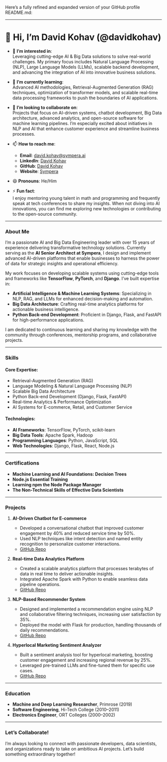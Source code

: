 Here’s a fully refined and expanded version of your GitHub profile README.md:

---

# 👋 Hi, I’m David Kohav (@davidkohav)

- 👀 **I’m interested in**:  
   Leveraging cutting-edge AI & Big Data solutions to solve real-world challenges. My primary focus includes Natural Language Processing (NLP), Large Language Models (LLMs), scalable backend development, and advancing the integration of AI into innovative business solutions.

- 🌱 **I’m currently learning**:  
   Advanced AI methodologies, Retrieval-Augmented Generation (RAG) techniques, optimization of transformer models, and scalable real-time data processing frameworks to push the boundaries of AI applications.

- 💞️ **I’m looking to collaborate on**:  
   Projects that focus on AI-driven systems, chatbot development, Big Data architecture, advanced analytics, and open-source software for machine learning pipelines. I’m especially excited about initiatives in NLP and AI that enhance customer experience and streamline business processes.

- 📫 **How to reach me**:  
   - **Email**: [david.kohav@sympera.ai](mailto:david.kohav@sympera.ai)  
   - **LinkedIn**: [David Kohav](https://www.linkedin.com/in/davidkochav)  
   - **GitHub**: [David Kohav](https://github.com/davidkohav)  
   - **Website**: [Sympera](https://sympera.ai)

- 😄 **Pronouns**: He/Him  
- ⚡ **Fun fact**:  
   I enjoy mentoring young talent in math and programming and frequently speak at tech conferences to share my insights. When not diving into AI innovations, you can find me exploring new technologies or contributing to the open-source community.

---

### **About Me**

I’m a passionate AI and Big Data Engineering leader with over 15 years of experience delivering transformative technology solutions. Currently serving as the **AI Senior Architect at Sympera**, I design and implement advanced AI-driven platforms that enable businesses to harness the power of data for strategic insights and operational efficiency.

My work focuses on developing scalable systems using cutting-edge tools and frameworks like **TensorFlow**, **PyTorch**, and **Django**. I’ve built expertise in:  
- **Artificial Intelligence & Machine Learning Systems**: Specializing in NLP, RAG, and LLMs for enhanced decision-making and automation.  
- **Big Data Architecture**: Crafting real-time analytics platforms for actionable business intelligence.  
- **Python Back-end Development**: Proficient in Django, Flask, and FastAPI for high-performance applications.

I am dedicated to continuous learning and sharing my knowledge with the community through conferences, mentorship programs, and collaborative projects.  

---

### **Skills**

#### **Core Expertise**:  
- Retrieval-Augmented Generation (RAG)  
- Language Modeling & Natural Language Processing (NLP)  
- Scalable Big Data Architecture  
- Python Back-end Development (Django, Flask, FastAPI)  
- Real-time Analytics & Performance Optimization  
- AI Systems for E-commerce, Retail, and Customer Service  

#### **Technologies**:  
- **AI Frameworks**: TensorFlow, PyTorch, scikit-learn  
- **Big Data Tools**: Apache Spark, Hadoop  
- **Programming Languages**: Python, JavaScript, SQL  
- **Web Technologies**: Django, Flask, React, Node.js  

---

### **Certifications**  
- **Machine Learning and AI Foundations: Decision Trees**  
- **Node.js Essential Training**  
- **Learning npm the Node Package Manager**  
- **The Non-Technical Skills of Effective Data Scientists**

---

### **Projects**  

1. **AI-Driven Chatbot for E-commerce**  
   - Developed a conversational chatbot that improved customer engagement by 40% and reduced service time by 50%.  
   - Used NLP techniques like intent detection and named entity recognition to personalize customer interactions.  
   - [GitHub Repo](https://github.com/your-repo-link)  

2. **Real-time Data Analytics Platform**  
   - Created a scalable analytics platform that processes terabytes of data in real time to deliver actionable insights.  
   - Integrated Apache Spark with Python to enable seamless data pipeline operations.  
   - [GitHub Repo](https://github.com/your-repo-link)  

3. **NLP-Based Recommender System**  
   - Designed and implemented a recommendation engine using NLP and collaborative filtering techniques, increasing user satisfaction by 35%.  
   - Deployed the model with Flask for production, handling thousands of daily recommendations.  
   - [GitHub Repo](https://github.com/your-repo-link)  

4. **Hyperlocal Marketing Sentiment Analyzer**  
   - Built a sentiment analysis tool for hyperlocal marketing, boosting customer engagement and increasing regional revenue by 25%.  
   - Leveraged pre-trained LLMs and fine-tuned them for specific use cases.  
   - [GitHub Repo](https://github.com/your-repo-link)  

---

### **Education**  
- **Machine and Deep Learning Researcher**, Primrose (2019)  
- **Software Engineering**, Hi-Tech College (2010–2011)  
- **Electronics Engineer**, ORT Colleges (2000–2002)  

---

### **Let’s Collaborate!**

I’m always looking to connect with passionate developers, data scientists, and organizations ready to take on ambitious AI projects. Let’s build something extraordinary together!
